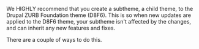 We HIGHLY recommend that you create a subtheme, a child theme, to the Drupal ZURB Foundation theme (D8F6). This is so when new updates are applied to the D8F6 theme, your subtheme isn't affected by the changes, and can inherit any new features and fixes.

There are a couple of ways to do this.